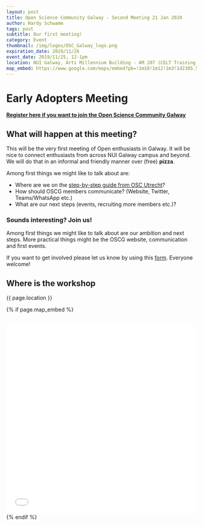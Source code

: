 ```yaml
---
layout: post
title: Open Science Community Galway - Second Meeting 21 Jan 2020
author: Hardy Schwamm
tags: post
subtitle: Our first meeting!
category: Event
thumbnail: /img/logos/OSC_Galway_logo.png
expiration_date: 2019/11/26
event_date: 2019/11/25, 12-1pm
location: NUI Galway, Arts Millennium Building - AM 207 (CELT Training Room)
map_embed: https://www.google.com/maps/embed?pb=!1m18!1m12!1m3!1d2385.5493416358577!2d-9.064480548433197!3d53.27969388730423!2m3!1f0!2f0!3f0!3m2!1i1024!2i768!4f13.1!3m3!1m2!1s0x485b96f6bb8bdb9b%3A0xb48a539d55bc2ca6!2sCELT%20NUI%20Galway!5e0!3m2!1sen!2sie!4v1573056880192!5m2!1sen!2sie" width="600" height="450" frameborder="0" style="border:0;" allowfullscreen="
---
```


# Early Adopters Meeting
[**Register here if you want to join the Open Science Community Galway**](http://bit.ly/OSCGalwayInterest)
## What will happen at this meeting?
This will be the very first meeting of Open enthusiasts in Galway. It will be nice to connect enthusiasts from across NUI Galway campus and beyond. We will do that in an informal and friendly manner over (free) **pizza**.

Among first things we might like to talk about are:

- Where are we on the [step-by-step guide from OSC Utrecht](https://docs.google.com/document/d/112B-OCArTI-zdDZ6S67BPVHSn6gPL9GgmluoQ35zG40/edit)?
- How should OSCG members communicate? (Website, Twitter, Teams/WhatsApp etc.)
- What are our next steps (events, recruiting more members etc.)?


### Sounds interesting? Join us!

Among first things we might like to talk about are our ambition and next steps. More practical things might be the OSCG website, communication and first events.

If you want to get involved please let us know by using this [form](http://bit.ly/OSCGalwayInterest). Everyone welcome!

## Where is the workshop <a name="Location"></a>
{{ page.location }}

{% if page.map_embed %}
<html>
<div>
<br />
<iframe src="{{ page.map_embed }}" width="500" height="500" frameborder="0" style="border:0;" allowfullscreen=""></iframe>
</div>
</html>
{% endif %}
